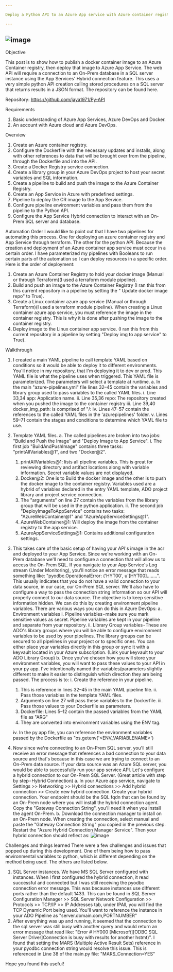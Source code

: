 ```yaml
---

Deploy a Python API to an Azure App service with Azure container registry and Azure DevOps

---
```

![image](https://github.com/jaya1971/Py-API/assets/43556775/45ee8ce2-779f-481b-998b-060ff67fe465)
---
Objective

This post is to show how to publish a docker container image to an Azure Container registry, then deploy that image to Azure App Service. The web API will require a connection to an On-Prem database in a SQL server instance using the App Services' Hybrid connection feature. This uses a very simple python API creation calling stored procedures on a SQL server that returns results in a JSON format. The repository can be found here.

Repository: https://github.com/jaya1971/Py-API

Requirements
1. Basic understanding of Azure App Services, Azure DevOps and Docker.
2. An account with Azure cloud and Azure DevOps.

Overview
1. Create an Azure container registry.
2. Configure the Dockerfile with the necessary updates and installs, along with other references to data that will be brought over from the pipeline, through the Dockerfile and into the API.
3. Create a Docker Registry service connection.
4. Create a library group in your Azure DevOps project to host your secret variables and SQL information.
5. Create a pipeline to build and push the image to the Azure Container Registry.
6. Create an App Service in Azure with predefined settings.
7. Pipeline to deploy the CR image to the App Service.
8. Configure pipeline environment variables and pass them from the pipeline to the Python API.
9. Configure the App Service Hybrid connection to interact with an On-Prem SQL server and database.

Automation Order
I would like to point out that I have two pipelines for automating this process. One for deploying an azure container registry and App Service through terraform. The other for the python API. Because the creation and deployment of an Azure container app service must occur in a certain order. I have parameterized my pipelines with Booleans to run certain parts of the automation so I can deploy resources in a specific order.
Here is the order of deployment:
1. Create an Azure Container Registry to hold your docker image (Manual or through Terraform)(I used a terraform module pipeline).
2. Build and push an image to the Azure Container Registry (I ran this from this current repository in a pipeline by setting the " Update docker image repo" to True).
3. Create a Linux container azure app service (Manual or through Terraform)(I used a terraform module pipeline). When creating a Linux container azure app service, you must reference the image in the container registry. This is why it is done after pushing the image to the container registry.
4. Deploy image to the Linux container app service. (I ran this from this current repository in a pipeline by setting "Deploy img to app service" to True).

Walkthrough
1. I created a main YAML pipeline to call template YAML based on conditions so it would be able to deploy it to different environments. You'll notice in my repository, that I'm deploying it to dev or prod. This YAML file is what the pipeline uses when triggered. This YAML file is parameterized. The parameters will select a template at runtime.
  a. In the main "azure-pipelines.yml" file lines 32–45 contain the variables and library group used to pass variables to the called YAML files.
    i. Line 33,34 app: Application name.
    ii. Line 35,36 repo: The repository created when you pushed the image to the container registry
    iii. Line 39,40 docker_img_path: is comprised of "<loginServer>/<repository>:<ImageTag>
    iv. Lines 47–57 contain the references to the called YAML files in the 'azurepipelines' folder.
    v. Lines 59–71 contain the stages and conditions to determine which YAML file to use.
  
2. Template YAML files.
  a. The called pipelines are broken into two jobs: "Build and Push the Image" and "Deploy Image to App Service".
    i. The first job "BuildAndPushImage" contains three tasks: "printAllVariables@1", and two "Docker@2".
      1. printAllVariables@1: lists all pipeline variables. This is great for reviewing directory and artifact locations along with variable information. Secret variable values are not displayed.
      2. Docker@2: One is to Build the docker image and the other is to push the docker image to the container registry. Variables used are a hybrid of variables declared in the entry YAML template, ADO project library and project service connection.
      3. The "arguments" on line 27 contain the variables from the library group that will be used in the python application.
    ii. The second job "DeployImageToAppService" contains two tasks: "AzureWebContainer@1" and "AzureAppServiceSettings@1".
      1. AzureWebContainer@1: Will deploy the image from the container registry to the app service.
      2. AzureAppServiceSettings@1: Contains additional configuration settings.
  
3. This takes care of the basic setup of having your API's image in the acr and deployed to your App Service. Since we're working with an On-Prem database we'll need to configure a connection that will allow us to access the On-Prem SQL. If you navigate to your App Service's Log stream (Under Monitoring), you'll notice an error message that reads something like: "pyodbc.OperationalError: ('HYT00', u'[HYT00]……..". This usually indicates that you do not have a valid connection to your data source, in our case, our On-Prem SQL server. We'll also have to configure a way to pass the connection string information so our API will properly connect to our data source. The objective is to keep sensitive information hidden. We can do this by creating environment pipeline variables. There are various ways you can do this in Azure DevOps:
  a. Environment variables
    i. Pipeline variables - make sure you mark sensitive values as secret. Pipeline variables are kept in your pipeline and separate from your repository.
    ii. Library Group variables - These are ADO's library groups where you will be able to configure environment variables to be used by your pipelines. The library groups can be secured to all pipelines in your project or to specific ones. You can either place your variables directly in this group or sync it with a keyvault located in your Azure subscription. (Link your keyvault to your ADO Library Group)
  b. Once you've chosen how you will store your environment variables, you will want to pass these values to your API in your py app. I've intentionally named the variables/parameters slightly different to make it easier to distinguish which direction they are being passed. The process is to:
    i. Create the reference in your pipeline.
      1) This is reference in lines 32–45 in the main YAML pipeline file.
    ii. Pass those variables in the template YAML files.
      1) Arguments on line 27 will pass these variables to the Dockerfile.
    iii. Pass those values to your Dockerfile as parameters.
      1) Dockerfile: Lines 5–12 contain the passed variables from the YAML file as "ARG"
      2) They are converted into environment variables using the ENV tag.
  
      iv. In the py app file, you can reference the environment variables passed by the Dockerfile as "os.getenv('<ENV_VARIABLENAME>')
4. Now since we're connecting to an On-Prem SQL server, you'll still receive an error message that references a bad connection to your data source and that's because in this case we are trying to connect to an On-Prem data source. If your data source was an Azure SQL server, you would be able to successfully run your app service API. Let's configure a hybrid connection to our On-Prem SQL Server. (Great article with step by step - Hybrid Connection)
  a. In your Azure app service, navigate to Settings >> Networking >> Hybrid connections >> Add hybrid connection >> Create new hybrid connection. Create your hybrid connection. Your endpoint should be the SQL fqdn that can be found by an On-Prem node where you will install the hybrid connection agent. Copy the "Gateway Connection String", you'll need it when you install the agent On-Prem.
  b. Download the connection manager to install on an On-Prem node. When creating the connection, select manual and paste the "Gateway Connection String" you copied in the previous step. Restart the "Azure Hybrid Connection Manager Service". Then your hybrid connection should reflect as:
  ![image](https://github.com/jaya1971/Py-API/assets/43556775/e99d241d-ee12-461a-96bc-a297779609b2)

Challenges and things learned
There were a few challenges and issues that popped up during this development. One of them being how to pass environmental variables to python, which is different depending on the method being used. The others are listed below.
1. SQL Server instances. We have MS SQL Server configured with instances. When I first configured the hybrid connection, it read successful and connected but I was still receiving the pyodbc connection error message. This was because instances use different ports rather than the default 1433. This can be found in SQL Server Configuration Manager >> SQL Server Network Configuration >> Protocols >> TCP/IP >> IP Addresses tab, under IPAll, you will find the TCP Dynamic Port being used. You'll want to reference the instance in your ADO Pipeline as "server.domain.com,PORTNUMBER"
2. After everything was up and running, it seemed that the connection to the sql server was still busy with another query and would return an error message that read like: "Error # HY000 [Microsoft][ODBC SQL Server Driver]Connection is busy with results for another hstmt)". I found that setting the MARS (Multiple Active Result Sets) reference in your pyodbc connection string would resolve this issue. This is referenced in Line 38 of the main.py file: "MARS_Connection=YES"
  
Hope you found this useful!
